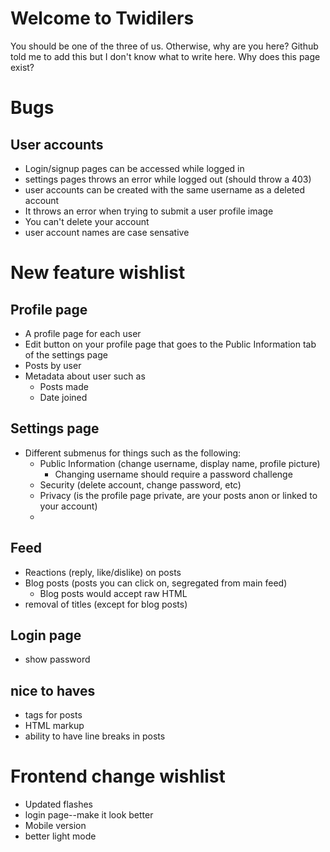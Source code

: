 # Welcome to Twidilers
You should be one of the three of us. Otherwise, why are you here?
Github told me to add this but I don't know what to write here.
Why does this page exist?


# Bugs
## User accounts
* Login/signup pages can be accessed while logged in
* settings pages throws an error while logged out (should throw a 403)
* user accounts can be created with the same username as a deleted account
* It throws an error when trying to submit a user profile image
* You can't delete your account
* user account names are case sensative

# New feature wishlist
## Profile page
* A profile page for each user
* Edit button on your profile page that goes to the Public Information tab of the settings page
* Posts by user
* Metadata about user such as
    * Posts made
    * Date joined

## Settings page
* Different submenus for things such as the following:
    * Public Information (change username, display name, profile picture)
        * Changing username should require a password challenge
    * Security (delete account, change password, etc)
    * Privacy (is the profile page private, are your posts anon or linked to your account)
    * 

## Feed
* Reactions (reply, like/dislike) on posts
* Blog posts (posts you can click on, segregated from main feed)
    * Blog posts would accept raw HTML
* removal of titles (except for blog posts)

## Login page
* show password 

## nice to haves
* tags for posts
* HTML markup
* ability to have line breaks in posts


# Frontend change wishlist
* Updated flashes
* login page--make it look better
* Mobile version
* better light mode